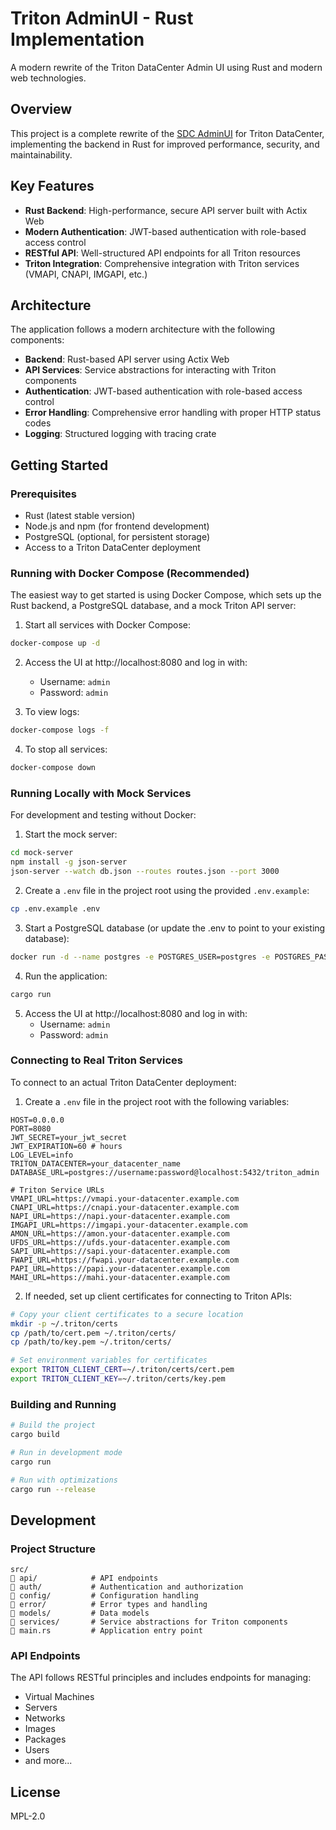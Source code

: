 # Triton AdminUI - Rust Implementation

A modern rewrite of the Triton DataCenter Admin UI using Rust and modern web technologies.

## Overview

This project is a complete rewrite of the [SDC AdminUI](https://github.com/TritonDataCenter/sdc-adminui) for Triton DataCenter, implementing the backend in Rust for improved performance, security, and maintainability.

## Key Features

- **Rust Backend**: High-performance, secure API server built with Actix Web
- **Modern Authentication**: JWT-based authentication with role-based access control
- **RESTful API**: Well-structured API endpoints for all Triton resources
- **Triton Integration**: Comprehensive integration with Triton services (VMAPI, CNAPI, IMGAPI, etc.)

## Architecture

The application follows a modern architecture with the following components:

- **Backend**: Rust-based API server using Actix Web
- **API Services**: Service abstractions for interacting with Triton components
- **Authentication**: JWT-based authentication with role-based access control
- **Error Handling**: Comprehensive error handling with proper HTTP status codes
- **Logging**: Structured logging with tracing crate

## Getting Started

### Prerequisites

- Rust (latest stable version)
- Node.js and npm (for frontend development)
- PostgreSQL (optional, for persistent storage)
- Access to a Triton DataCenter deployment

### Running with Docker Compose (Recommended)

The easiest way to get started is using Docker Compose, which sets up the Rust backend, a PostgreSQL database, and a mock Triton API server:

1. Start all services with Docker Compose:

```bash
docker-compose up -d
```

2. Access the UI at http://localhost:8080 and log in with:
   - Username: `admin`
   - Password: `admin`

3. To view logs:

```bash
docker-compose logs -f
```

4. To stop all services:

```bash
docker-compose down
```

### Running Locally with Mock Services

For development and testing without Docker:

1. Start the mock server:

```bash
cd mock-server
npm install -g json-server
json-server --watch db.json --routes routes.json --port 3000
```

2. Create a `.env` file in the project root using the provided `.env.example`:

```bash
cp .env.example .env
```

3. Start a PostgreSQL database (or update the .env to point to your existing database):

```bash
docker run -d --name postgres -e POSTGRES_USER=postgres -e POSTGRES_PASSWORD=postgres -e POSTGRES_DB=triton_adminui -p 5432:5432 postgres:16
```

4. Run the application:

```bash
cargo run
```

5. Access the UI at http://localhost:8080 and log in with:
   - Username: `admin`
   - Password: `admin`

### Connecting to Real Triton Services

To connect to an actual Triton DataCenter deployment:

1. Create a `.env` file in the project root with the following variables:

```
HOST=0.0.0.0
PORT=8080
JWT_SECRET=your_jwt_secret
JWT_EXPIRATION=60 # hours
LOG_LEVEL=info
TRITON_DATACENTER=your_datacenter_name
DATABASE_URL=postgres://username:password@localhost:5432/triton_admin

# Triton Service URLs
VMAPI_URL=https://vmapi.your-datacenter.example.com
CNAPI_URL=https://cnapi.your-datacenter.example.com
NAPI_URL=https://napi.your-datacenter.example.com
IMGAPI_URL=https://imgapi.your-datacenter.example.com
AMON_URL=https://amon.your-datacenter.example.com
UFDS_URL=https://ufds.your-datacenter.example.com
SAPI_URL=https://sapi.your-datacenter.example.com
FWAPI_URL=https://fwapi.your-datacenter.example.com
PAPI_URL=https://papi.your-datacenter.example.com
MAHI_URL=https://mahi.your-datacenter.example.com
```

2. If needed, set up client certificates for connecting to Triton APIs:

```bash
# Copy your client certificates to a secure location
mkdir -p ~/.triton/certs
cp /path/to/cert.pem ~/.triton/certs/
cp /path/to/key.pem ~/.triton/certs/

# Set environment variables for certificates
export TRITON_CLIENT_CERT=~/.triton/certs/cert.pem
export TRITON_CLIENT_KEY=~/.triton/certs/key.pem
```

### Building and Running

```bash
# Build the project
cargo build

# Run in development mode
cargo run

# Run with optimizations
cargo run --release
```

## Development

### Project Structure

```
src/
   api/            # API endpoints
   auth/           # Authentication and authorization
   config/         # Configuration handling
   error/          # Error types and handling
   models/         # Data models
   services/       # Service abstractions for Triton components
   main.rs         # Application entry point
```

### API Endpoints

The API follows RESTful principles and includes endpoints for managing:

- Virtual Machines
- Servers
- Networks
- Images
- Packages
- Users
- and more...

## License

MPL-2.0
